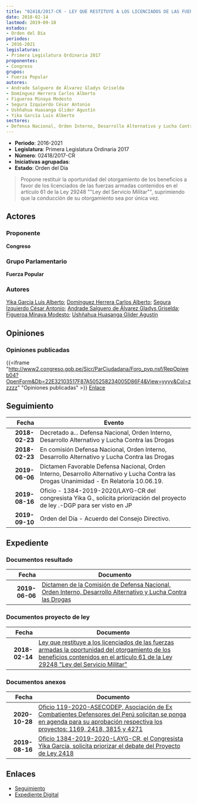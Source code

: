 ```yaml
---
title: "02418/2017-CR - LEY QUE RESTITUYE A LOS LICENCIADOS DE LAS FUERZAS ARMADAS LA OPORTUNIDAD DEL OTORGAMIENTO DE LOS BENEFICIOS CONTENIDOS EN EL ARTÍCULO 61 DE LA LEY 29248, LEY DEL SERVICIO MILITAR"
date: 2018-02-14
lastmod: 2019-09-10
estados:
- Orden del Día
periodos:
- 2016-2021
legislaturas:
- Primera Legislatura Ordinaria 2017
proponentes:
- Congreso
grupos:
- Fuerza Popular
autores:
- Andrade Salguero de Álvarez Gladys Griselda
- Domínguez Herrera Carlos Alberto
- Figueroa Minaya Modesto
- Segura Izquierdo César Antonio
- Ushñahua Huasanga Glider Agustín
- Yika García Luis Alberto
sectores:
- Defensa Nacional, Orden Interno, Desarrollo Alternativo y Lucha Contra las Drogas
---
```

- **Periodo**: 2016-2021
- **Legislatura**: Primera Legislatura Ordinaria 2017
- **Número**: 02418/2017-CR
- **Iniciativas agrupadas**: 
- **Estado**: Orden del Día

> Propone restituir la oportunidad del otorgamiento de los beneficios a favor de los licenciados de las fuerzas armadas contenidos en el artículo 61 de la Ley 29248 ""Ley del Servicio Militar"", suprimiendo que la conducción de su otorgamiento sea por única vez.


## Actores

### Proponente

**Congreso**

### Grupo Parlamentario

**Fuerza Popular**

### Autores

[Yika García Luis Alberto](mailto:mailto:lyika@congreso.gob.pe); [Domínguez Herrera Carlos Alberto](mailto:mailto:cdominguez@congreso.gob.pe); [Segura Izquierdo César Antonio](mailto:mailto:csegura@congreso.gob.pe); [Andrade Salguero de Álvarez Gladys Griselda](mailto:mailto:gandrade@congreso.gob.pe); [Figueroa Minaya Modesto](mailto:mailto:mfigueroam@congreso.gob.pe); [Ushñahua Huasanga Glider Agustín](mailto:mailto:gushnahua@congreso.gob.pe)

## Opiniones

### Opiniones publicadas

{{<iframe "http://www2.congreso.gob.pe/Sicr/ParCiudadana/Foro_pvp.nsf/RepOpiweb04?OpenForm&Db=22E32103517F87A505258234005D86F4&View=yyyy&Col=zzzzz" "Opiniones publicadas" >}}
[Enlace](http://www2.congreso.gob.pe/Sicr/ParCiudadana/Foro_pvp.nsf/RepOpiweb04?OpenForm&Db=22E32103517F87A505258234005D86F4&View=yyyy&Col=zzzzz)


## Seguimiento

| Fecha | Evento |
|------:|--------|
| **2018-02-23** | Decretado a... Defensa Nacional, Orden Interno, Desarrollo Alternativo y Lucha Contra las Drogas |
| **2018-02-23** | En comisión Defensa Nacional, Orden Interno, Desarrollo Alternativo y Lucha Contra las Drogas |
| **2019-06-06** | Dictamen Favorable Defensa Nacional, Orden Interno, Desarrollo Alternativo y Lucha Contra las Drogas Unanimidad - En Relatoría 10.06.19. |
| **2019-08-16** | Oficio - 1384-2019-2020/LAYG-CR del congresista Yika G., solicita priorización del proyecto de ley .-DGP para ser visto en JP |
| **2019-09-10** | Orden del Día - Acuerdo del Consejo Directivo. |

## Expediente

### Documentos resultado

| Fecha | Documento |
|------:|-----------|
| **2019-06-06** | [Dictamen de la Comisión de Defensa Nacional, Orden Interno, Desarrollo Alternativo y Lucha Contra las Drogas](http://www.leyes.congreso.gob.pe/Documentos/2016_2021/Dictamenes/Proyectos_de_Ley/02418DC07MAY20190606.pdf) |

### Documentos proyecto de ley

| Fecha | Documento |
|------:|-----------|
| **2018-02-14** | [Ley que restituye a los licenciados de las fuerzas armadas la oportunidad del otorgamiento de los beneficios contenidos en el artículo 61 de la Ley 29248 "Ley del Servicio Militar"](http://www.leyes.congreso.gob.pe/Documentos/2016_2021/Proyectos_de_Ley_y_de_Resoluciones_Legislativas/PL0241820180214.PDF) |

### Documentos anexos

| Fecha | Documento |
|------:|-----------|
| **2020-10-28** | [Oficio 119-2020-ASECODEP, Asociación de Ex Combatientes Defensores del Perú solicitan se ponga en agenda para su aprobación respectiva los proyectos: 1169, 2418, 3815 y 4271](http://www.leyes.congreso.gob.pe/Documentos/2016_2021/Oficios/Otras_Instituciones/OFICIO-119-2020-ASECODEP.pdf) |
| **2019-08-16** | [Oficio 1384-2019-2020-LAYG-CR, el Congresista Yika García, solicita priorizar el debate del Proyecto de Ley 2418](http://www.leyes.congreso.gob.pe/Documentos/2016_2021/Oficios/Congresistas/OFICIO-1384-2019-2020-LAYG-CR.pdf) |

## Enlaces

- [Seguimiento](http://www2.congreso.gob.pe/Sicr/TraDocEstProc/CLProLey2016.nsf/f7fff46988ca05b1052578e100829cc7/2502053f3227465d0525823400582b23?OpenDocument)
- [Expediente Digital](http://www2.congreso.gob.pe/Sicr/TraDocEstProc/Expvirt_2011.nsf/visbusqptramdoc1621/02418?opendocument)


